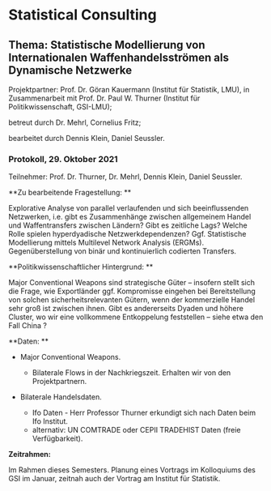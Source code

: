 # Statistical Consulting
## Thema: Statistische Modellierung von Internationalen Waffenhandelsströmen als Dynamische Netzwerke

Projektpartner: 	 Prof. Dr. Göran Kauermann (Institut für Statistik, LMU), in Zusammenarbeit mit Prof. Dr. Paul W. Thurner (Institut für Politikwissenschaft, GSI-LMU);

betreut durch Dr. Mehrl, Cornelius Fritz;

bearbeitet durch Dennis Klein, Daniel Seussler. 

### Protokoll, 29. Oktober 2021

Teilnehmer: Prof. Dr. Thurner, Dr. Mehrl, Dennis Klein, Daniel Seussler.

**Zu bearbeitende Fragestellung: **

Explorative Analyse von parallel verlaufenden und sich beeinflussenden Netzwerken, i.e. gibt es Zusammenhänge zwischen allgemeinem Handel und Waffentransfers zwischen Ländern? Gibt es zeitliche Lags?  Welche Rolle spielen hyperdyadische Netzwerkdependenzen? Ggf. Statistische Modellierung mittels Multilevel Network Analysis (ERGMs). Gegenüberstellung von binär und kontinuierlich codierten Transfers.

**Politikwissenschaftlicher Hintergrund: **

Major Conventional Weapons sind strategische Güter – insofern stellt sich die Frage, wie Exportländer ggf. Kompromisse eingehen bei Bereitstellung von solchen sicherheitsrelevanten Gütern, wenn der kommerzielle Handel sehr groß ist zwischen ihnen. Gibt es andererseits Dyaden und höhere Cluster, wo wir eine vollkommene Entkoppelung feststellen – siehe etwa den Fall China ? 

**Daten: **

- Major Conventional Weapons.
    - Bilaterale Flows in der Nachkriegszeit. Erhalten wir von den Projektpartnern. 

- Bilaterale Handelsdaten.
    - Ifo Daten - Herr Professor Thurner erkundigt sich nach Daten beim Ifo Institut. 
    - alternativ: UN COMTRADE oder CEPII TRADEHIST Daten (freie Verfügbarkeit).

**Zeitrahmen:**

Im Rahmen dieses Semesters. Planung eines Vortrags im Kolloquiums des GSI im Januar, zeitnah auch der Vortrag am Institut für Statistik. 
